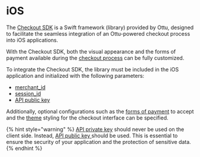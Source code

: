 # iOS

The [Checkout SDK](../) is a Swift framework (library) provided by Ottu, designed to facilitate the seamless integration of an Ottu-powered checkout process into iOS applications.

With the Checkout SDK, both the visual appearance and the forms of payment available during the [checkout process](../#ottu-checkout-sdk-flow) can be fully customized.

To integrate the Checkout SDK, the library must be included in the iOS application and initialized with the following parameters:

* [merchant\_id](https://app.gitbook.com/s/su3y9UFjvaXZBxug1JWQ/#merchant_id-string)
* [session\_id](../../checkout-api.md#session_id-string-mandatory)
* [API public key](../../authentication.md#public-key)

Additionally, optional configurations such as the [forms of payment](./#formsofpayment-array-optional) to accept and the [theme](./#customization-theme) styling for the checkout interface can be specified.

{% hint style="warning" %}
[API private key](../../authentication.md#private-key-api-key) should never be used on the client side. Instead, [API public key ](../../authentication.md#public-key)should be used. This is essential to ensure the security of your application and the protection of sensitive data.
{% endhint %}
